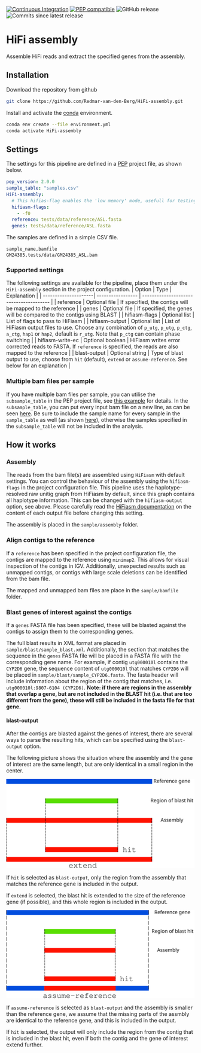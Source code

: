 [![Continuous Integration](https://github.com/Redmar-van-den-Berg/HiFi-assembly/actions/workflows/ci.yml/badge.svg)](https://github.com/Redmar-van-den-Berg/HiFi-assembly/actions/workflows/ci.yml)
[![PEP compatible](http://pepkit.github.io/img/PEP-compatible-green.svg)](http://pep.databio.org/en/latest/)
![GitHub release](https://img.shields.io/github/v/release/redmar-van-den-berg/HiFi-assembly)
![Commits since latest release](https://img.shields.io/github/commits-since/redmar-van-den-berg/HiFi-assembly/latest)

# HiFi assembly
Assemble HiFi reads and extract the specified genes from the assembly.

## Installation
Download the repository from github
```bash
git clone https://github.com/Redmar-van-den-Berg/HiFi-assembly.git
```

Install and activate the
[conda](https://docs.conda.io/en/latest/miniconda.html)
environment.
```bash
conda env create --file environment.yml
conda activate HiFi-assembly
```

## Settings
The settings for this pipeline are defined in a
[PEP](http://pep.databio.org/en/latest/) project file, as shown below.
```yml
pep_version: 2.0.0
sample_table: "samples.csv"
HiFi-assembly:
  # This hifias-flag enables the 'low memory' mode, usefull for testing
  hifiasm-flags:
    - -f0
  reference: tests/data/reference/ASL.fasta
  genes: tests/data/reference/ASL.fasta
```

The samples are defined in a simple CSV file.
```csv
sample_name,bamfile
GM24385,tests/data/GM24385_ASL.bam
```
### Supported settings
The following settings are available for the pipeline, place them under the
`HiFi-assembly` section in the project configuration.
| Option               | Type              | Explanation                             |
| ---------------------| ----------------- | --------------------------------------- |
| reference            | Optional file     | If specified, the contigs will be mapped to the reference |
| genes                | Optional file     | If specified, the genes will be compared to the contigs using BLAST |
| hifiasm-flags        | Optional list     | List of flags to pass to HiFiasm        |
| hifiasm-output       | Optional list     | List of HiFiasm output files to use. Choose any combination of `p_utg`, `p_utg`, `p_ctg`, `a_ctg`, `hap1` or `hap2`, default is `r_utg`. Note that `p_ctg` can contain phase switching |
| hifiasm-write-ec     | Optional boolean  | HiFiasm writes error corrected reads to FASTA. If `reference` is specified, the reads are also mapped to the reference |
| blast-output         | Optional string   | Type of blast output to use, choose from `hit` (default), `extend` or `assume-reference`. See below for an explanation |

### Multiple bam files per sample
If you have multiple bam files per sample, you can utilise the
`subsample_table` in the PEP project file, see [this
example](https://github.com/Redmar-van-den-Berg/HiFi-assembly/blob/main/tests/pep/project_config_two_bamfiles.yml)
for details. In the `subsample_table`, you can put every input bam file on a
new line, as can be seen
[here](https://github.com/Redmar-van-den-Berg/HiFi-assembly/blob/main/tests/pep/subsample_two_bamfiles.csv).
Be sure to include the sample name for every sample in the
`sample_table` as well (as shown
[here](https://github.com/Redmar-van-den-Berg/HiFi-assembly/blob/main/tests/pep/samples_two_bamfiles.csv)),
otherwise the samples specified in the `subsample_table` will not be included
in the analysis.

## How it works
### Assembly
The reads from the bam file(s) are assembled using `HiFiasm` with default
settings. You can control the behaviour of the assembly using the
`hifiasm-flags` in the project configuration file. This pipeline uses the
haplotype-resolved raw unitig graph from HiFiasm by default, since this graph
contains all haplotype information. This can be changed with the
`hifiasm-output` option, see above. Please carefully read the [HiFiasm
documentation](https://hifiasm.readthedocs.io/en/latest/interpreting-output.html)
on the content of each output file before changing this setting.

The assembly is placed in the `sample/assembly` folder.

### Align contigs to the reference
If a `reference` has been specified in the project configuration file, the
contigs are mapped to the reference using `minimap2`. This allows for visual
inspection of the contigs in IGV. Additionally, unexpected results such as
unmapped contigs, or contigs with large scale deletions can be identified from
the bam file.

The mapped and unmapped bam files are place in the `sample/bamfile` folder.

### Blast genes of interest against the contigs
If a `genes` FASTA file has been specified, these will be blasted against the
contigs to assign them to the corresponding genes.

The full blast results in XML format are placed in
`sample/blast/sample_blast.xml`. Additionally, the section that matches the
sequence in the `genes` FASTA file will be placed in a FASTA file with the
corresponding gene name. For example, if contig `utg000010l` contains the
`CYP2D6` gene, the sequence content of `utg000010l` that matches `CYP2D6` will
be placed in `sample/blast/sample_CYP2D6.fasta`. The fasta header will include
information about the region of the contig that matches, i.e.
`utg000010l:9807-6104 (CYP2D6)`.
**Note: if there are regions in the assembly that overlap a gene, but are not
included in the BLAST hit (i.e. that are too different from the gene), these
will still be included in the fasta file for that gene.**

#### blast-output
After the contigs are blasted against the genes of interest, there are several
ways to parse the resulting hits, which can be specified using the
`blast-output` option.

The following picture shows the situation where the assembly and the gene of
interest are the same length, but are only identical in a small region in the
center.

![partial overlap](images/drawing-hit-extend.svg)

If `hit` is selected as `blast-output`, only the region from the assembly that
matches the reference gene is included in the output.

If `extend` is selected, the blast hit is extended to the size of the reference
gene (if possible), and this whole region is included in the output.

![assume reference](images/drawing-assume-ref.svg)

If `assume-reference` is selected as `blast-output` and the assembly is smaller
than the reference gene, we assume that the missing parts of the assmbly are
identical to the reference gene, and this is included in the output.

If `hit` is selected, the output will only include the region from the contig
that is included in the blast hit, even if both the contig and the gene of
interest extend further.
